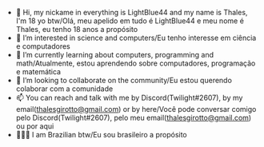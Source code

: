 - 👋 Hi, my nickame in everything is LightBlue44 and my name is Thales, I'm 18 yo btw/Olá, meu apelido em tudo é LightBlue44 e meu nome é Thales, eu tenho 18 anos a propósito
- 👀 I’m interested in science and computers/Eu tenho interesse em ciência e computadores
- 🌱 I’m currently learning about computers, programming and math/Atualmente, estou aprendendo sobre computadores, programação e matemática
- 💞️ I’m looking to collaborate on the community/Eu estou querendo colaborar com a comunidade
- 📫 You can reach and talk with me by Discord(Twilight#2607), by my email(thalesgirotto@gmail.com) or by here/Você pode conversar comigo pelo Discord(Twilight#2607), pelo meu email(thalesgirotto@gmail.com) ou por aqui
- 💛💚💙 I am Brazilian btw/Eu sou brasileiro a propósito
<!---
LightBlue44/LightBlue44 is a ✨ special ✨ repository because its `README.md` (this file) appears on your GitHub profile.
You can click the Preview link to take a look at your changes.
--->
